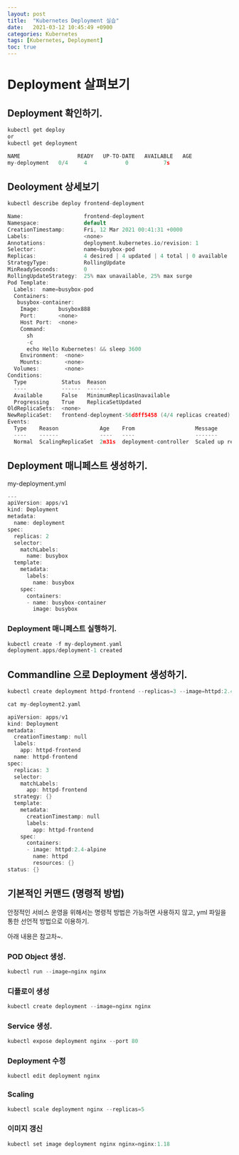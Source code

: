 ```yaml
---
layout: post
title:  "Kubernetes Deployment 실습"
date:   2021-03-12 10:45:49 +0900
categories: Kubernetes
tags: [Kubernetes, Deployment]
toc: true
---
```


# Deployment 살펴보기

## Deployment 확인하기. 

```go
kubectl get deploy
or
kubectl get deployment

NAME                  READY   UP-TO-DATE   AVAILABLE   AGE
my-deployment   0/4     4            0           7s
```

## Deoloyment 상세보기

```go
kubectl describe deploy frontend-deployment 

Name:                   frontend-deployment
Namespace:              default
CreationTimestamp:      Fri, 12 Mar 2021 00:41:31 +0000
Labels:                 <none>
Annotations:            deployment.kubernetes.io/revision: 1
Selector:               name=busybox-pod
Replicas:               4 desired | 4 updated | 4 total | 0 available | 4 unavailable
StrategyType:           RollingUpdate
MinReadySeconds:        0
RollingUpdateStrategy:  25% max unavailable, 25% max surge
Pod Template:
  Labels:  name=busybox-pod
  Containers:
   busybox-container:
    Image:      busybox888
    Port:       <none>
    Host Port:  <none>
    Command:
      sh
      -c
      echo Hello Kubernetes! && sleep 3600
    Environment:  <none>
    Mounts:       <none>
  Volumes:        <none>
Conditions:
  Type           Status  Reason
  ----           ------  ------
  Available      False   MinimumReplicasUnavailable
  Progressing    True    ReplicaSetUpdated
OldReplicaSets:  <none>
NewReplicaSet:   frontend-deployment-56d8ff5458 (4/4 replicas created)
Events:
  Type    Reason             Age    From                   Message
  ----    ------             ----   ----                   -------
  Normal  ScalingReplicaSet  2m31s  deployment-controller  Scaled up replica set frontend-deployment-56d8ff5458 to 4
```

## Deployment 매니페스트 생성하기.

my-deployment.yml

```go
---
apiVersion: apps/v1
kind: Deployment
metadata:
  name: deployment
spec:
  replicas: 2
  selector:
    matchLabels:
      name: busybox
  template:
    metadata:
      labels:
        name: busybox
    spec:
      containers:
      - name: busybox-container
        image: busybox
```

### Deployment 매니페스트 실행하기. 

```go
kubectl create -f my-deployment.yaml 
deployment.apps/deployment-1 created
```

## Commandline 으로 Deployment 생성하기. 

```go
kubectl create deployment httpd-frontend --replicas=3 --image=httpd:2.4-alpine --dry-run=client -o yaml > my-deployment2.yaml
```

```go
cat my-deployment2.yaml

apiVersion: apps/v1
kind: Deployment
metadata:
  creationTimestamp: null
  labels:
    app: httpd-frontend
  name: httpd-frontend
spec:
  replicas: 3
  selector:
    matchLabels:
      app: httpd-frontend
  strategy: {}
  template:
    metadata:
      creationTimestamp: null
      labels:
        app: httpd-frontend
    spec:
      containers:
      - image: httpd:2.4-alpine
        name: httpd
        resources: {}
status: {}
```

## 기본적인 커맨드 (명령적 방법)

안정적인 서비스 운영을 위해서는 명령적 방법은 가능하면 사용하지 않고, yml 파일을 통한 선언적 방법으로 이용하기. 

아래 내용은 참고차~. 

### POD Object 생성. 

```go
kubectl run --image=nginx nginx
```

### 디플로이 생성 

```go
kubectl create deployment --image=nginx nginx
```

### Service 생성. 

```go
kubectl expose deployment nginx --port 80
```

### Deployment 수정

```go
kubectl edit deployment nginx
```

### Scaling

```go
kubectl scale deployment nginx --replicas=5
```

### 이미지 갱신 

```go
kubectl set image deployment nginx nginx=nginx:1.18
```



